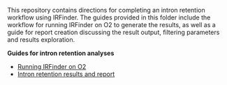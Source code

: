 This repository contains directions for completing an intron retention workflow using IRFinder. The guides provided in this folder include the workflow for running IRFinder on O2 to generate the results, as well as a guide for report creation discussing the result output, filtering parameters and results exploration.

**Guides for intron retention analyses**
- [Running IRFinder on O2](https://github.com/hbc/knowledgebase/blob/master/Tutorials/Intron%20retention%20analysis/running_IRFinder.md)
- [Intron retention results and report](https://github.com/hbc/knowledgebase/blob/master/Tutorials/Intron%20retention%20analysis/IRFinder_report.md)

